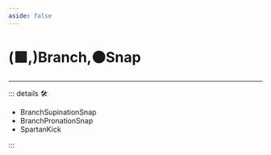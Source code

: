 ```yaml
---
aside: false
---
```

# (🟩,)<ekos>Branch</ekos>,🟠<motor>Snap</motor>

---

<!-- =================================================== -->
<!-- =================================================== -->
<!-- =================================================== -->
<!-- =================================================== -->
<!-- =================================================== -->
::: details 🛠

- BranchSupinationSnap
- BranchPronationSnap
- SpartanKick

:::
